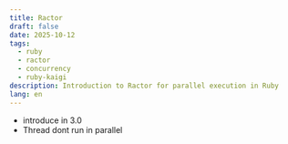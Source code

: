 ```yaml
---
title: Ractor
draft: false
date: 2025-10-12
tags:
  - ruby
  - ractor
  - concurrency
  - ruby-kaigi
description: Introduction to Ractor for parallel execution in Ruby
lang: en
---
```


* introduce in 3.0
* Thread dont run in parallel
